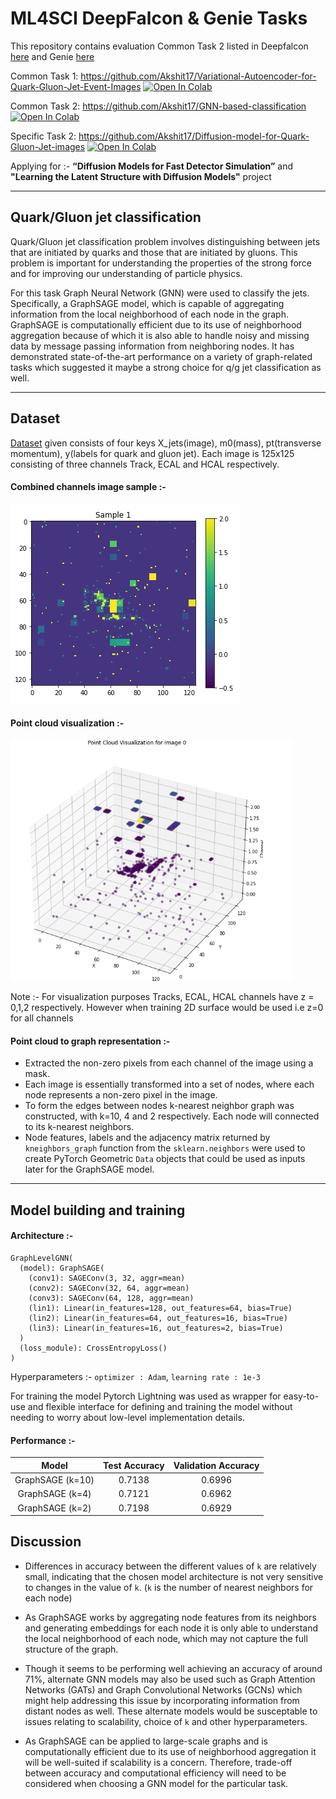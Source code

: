 # ML4SCI DeepFalcon & Genie Tasks

This repository contains evaluation Common Task 2 listed in Deepfalcon [here](https://docs.google.com/document/d/1bwRaHc0IYIcFOokMcW-mYJv2i24iP1mm08ALTSyQ4EI/edit#) and Genie [here](https://docs.google.com/document/d/10C8mNjE-WE6OuESjcnuJ_N430D-Hdtz-4_lLxGMnKbI/edit#)

Common Task 1: https://github.com/Akshit17/Variational-Autoencoder-for-Quark-Gluon-Jet-Event-Images   [![Open In Colab](https://colab.research.google.com/assets/colab-badge.svg)](https://colab.research.google.com/drive/1U0GpBILJBN41ycrfjwszWSsDEfZowT6z?usp=share_link)

Common Task 2:  https://github.com/Akshit17/GNN-based-classification   [![Open In Colab](https://colab.research.google.com/assets/colab-badge.svg)](https://colab.research.google.com/drive/1CNLgeSXUhHWAxsWbIoOkXcg2F5MyR8E7?usp=share_link)

Specific Task 2: https://github.com/Akshit17/Diffusion-model-for-Quark-Gluon-Jet-images    [![Open In Colab](https://colab.research.google.com/assets/colab-badge.svg)](https://colab.research.google.com/drive/1yguDl8tepWsCyd-PxZYjCf7msVMrzfJx?usp=share_link)

Applying for :- **“Diffusion Models for Fast Detector Simulation”** and **"Learning the Latent Structure with Diffusion Models"** project

---
## Quark/Gluon jet classification

Quark/Gluon jet classification problem involves distinguishing between jets that are initiated by quarks and those that are initiated by gluons. This problem is important for understanding the properties of the strong force and for improving our understanding of particle physics. 

For this task Graph Neural Network (GNN)  were used to classify the jets. Specifically, a GraphSAGE model, which is capable of aggregating information from the local neighborhood of each node in the graph. GraphSAGE is computationally efficient due to its use of neighborhood aggregation because of which it is also able to handle noisy and missing data by message passing information from neighboring nodes. It has demonstrated state-of-the-art performance on a variety of graph-related tasks which suggested it maybe a strong choice for q/g jet classification as well.


---
## Dataset
[Dataset](https://drive.google.com/file/d/1WO2K-SfU2dntGU4Bb3IYBp9Rh7rtTYEr/view?usp=sharing) given consists of four keys X_jets(image), m0(mass), pt(transverse momentum), y(labels for quark and gluon jet). 
Each image is 125x125 consisting of three channels Track, ECAL and HCAL respectively.

#### Combined channels image sample :-
![Combined channels sample 1](./assets/Sample_1_VIRIDIS.PNG?raw=true)

#### Point cloud visualization :-
<img src="./assets/point_cloud.PNG" alt="drawing" style="width:450px;"/>

Note :- For visualization purposes Tracks, ECAL, HCAL channels have z = 0,1,2 respectively. However when training 2D surface would be used i.e z=0 for all channels

#### Point cloud to graph representation :-
 * Extracted the non-zero pixels from each channel of the image using a mask.
 * Each image is essentially transformed into a set of nodes, where each node represents a non-zero pixel in the image. 
 * To form the edges between nodes k-nearest neighbor graph was constructed, with k=10, 4 and 2 respectively. Each node will connected to its k-nearest neighbors.
 * Node features, labels and the adjacency matrix returned by `kneighbors_graph` function from the `sklearn.neighbors` were used to create PyTorch Geometric `Data` objects that could be used as inputs later for the GraphSAGE model.


---
## Model building and training

#### Architecture :-

```
GraphLevelGNN(
  (model): GraphSAGE(
    (conv1): SAGEConv(3, 32, aggr=mean)
    (conv2): SAGEConv(32, 64, aggr=mean)
    (conv3): SAGEConv(64, 128, aggr=mean)
    (lin1): Linear(in_features=128, out_features=64, bias=True)
    (lin2): Linear(in_features=64, out_features=16, bias=True)
    (lin3): Linear(in_features=16, out_features=2, bias=True)
  )
  (loss_module): CrossEntropyLoss()
)
```
Hyperparameters :- `optimizer : Adam`, `learning rate : 1e-3`

For training the model Pytorch Lightning was used as wrapper for easy-to-use and flexible interface for defining and training the model without needing to worry about low-level implementation details.

#### Performance :-

| Model | Test Accuracy | Validation Accuracy | 
| :-------: | :----: | :----: | 
| GraphSAGE (k=10) | 0.7138 | 0.6996 | 
| GraphSAGE (k=4) | 0.7121 | 0.6962 | 
| GraphSAGE (k=2) |  0.7198 | 0.6929 | 



## Discussion

*  Differences in accuracy between the different values of `k` are relatively small, indicating that the chosen model architecture is not very sensitive to changes in the value of `k`.  (`k` is the number of nearest neighbors for each node)

* As GraphSAGE works by aggregating node features from its neighbors and generating embeddings for each node it is only able to understand the local neighborhood of each node, which may not capture the full structure of the graph. 

* Though it seems to be performing well achieving an accuracy of around 71%, alternate GNN models may also be used such as Graph Attention Networks (GATs) and Graph Convolutional Networks (GCNs) which might help addressing this issue by incorporating information from distant nodes as well. These alternate models would be susceptable to issues relating to scalability, choice of `k` and other hyperparameters.

* As GraphSAGE can be applied to large-scale graphs and is computationally efficient due to its use of neighborhood aggregation it will be well-suited if scalability is a concern. Therefore, trade-off between accuracy and computational efficiency will need to be considered when choosing a GNN model for the particular task.


